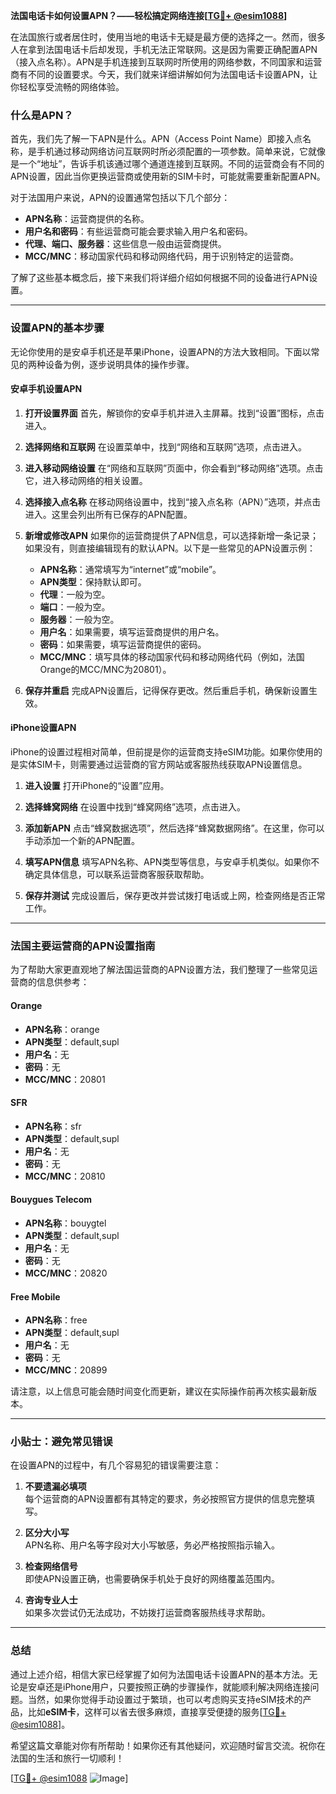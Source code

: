 **法国电话卡如何设置APN？——轻松搞定网络连接[[TG💪+ @esim1088](https://t.me/s/esim1088)]**

在法国旅行或者居住时，使用当地的电话卡无疑是最方便的选择之一。然而，很多人在拿到法国电话卡后却发现，手机无法正常联网。这是因为需要正确配置APN（接入点名称）。APN是手机连接到互联网时所使用的网络参数，不同国家和运营商有不同的设置要求。今天，我们就来详细讲解如何为法国电话卡设置APN，让你轻松享受流畅的网络体验。

### 什么是APN？

首先，我们先了解一下APN是什么。APN（Access Point Name）即接入点名称，是手机通过移动网络访问互联网时所必须配置的一项参数。简单来说，它就像是一个“地址”，告诉手机该通过哪个通道连接到互联网。不同的运营商会有不同的APN设置，因此当你更换运营商或使用新的SIM卡时，可能就需要重新配置APN。

对于法国用户来说，APN的设置通常包括以下几个部分：

- **APN名称**：运营商提供的名称。
- **用户名和密码**：有些运营商可能会要求输入用户名和密码。
- **代理、端口、服务器**：这些信息一般由运营商提供。
- **MCC/MNC**：移动国家代码和移动网络代码，用于识别特定的运营商。

了解了这些基本概念后，接下来我们将详细介绍如何根据不同的设备进行APN设置。

---

### 设置APN的基本步骤

无论你使用的是安卓手机还是苹果iPhone，设置APN的方法大致相同。下面以常见的两种设备为例，逐步说明具体的操作步骤。

#### 安卓手机设置APN

1. **打开设置界面**
   首先，解锁你的安卓手机并进入主屏幕。找到“设置”图标，点击进入。

2. **选择网络和互联网**
   在设置菜单中，找到“网络和互联网”选项，点击进入。

3. **进入移动网络设置**
   在“网络和互联网”页面中，你会看到“移动网络”选项。点击它，进入移动网络的相关设置。

4. **选择接入点名称**
   在移动网络设置中，找到“接入点名称（APN）”选项，并点击进入。这里会列出所有已保存的APN配置。

5. **新增或修改APN**
   如果你的运营商提供了APN信息，可以选择新增一条记录；如果没有，则直接编辑现有的默认APN。以下是一些常见的APN设置示例：

   - **APN名称**：通常填写为“internet”或“mobile”。
   - **APN类型**：保持默认即可。
   - **代理**：一般为空。
   - **端口**：一般为空。
   - **服务器**：一般为空。
   - **用户名**：如果需要，填写运营商提供的用户名。
   - **密码**：如果需要，填写运营商提供的密码。
   - **MCC/MNC**：填写具体的移动国家代码和移动网络代码（例如，法国Orange的MCC/MNC为20801）。

6. **保存并重启**
   完成APN设置后，记得保存更改。然后重启手机，确保新设置生效。

#### iPhone设置APN

iPhone的设置过程相对简单，但前提是你的运营商支持eSIM功能。如果你使用的是实体SIM卡，则需要通过运营商的官方网站或客服热线获取APN设置信息。

1. **进入设置**
   打开iPhone的“设置”应用。

2. **选择蜂窝网络**
   在设置中找到“蜂窝网络”选项，点击进入。

3. **添加新APN**
   点击“蜂窝数据选项”，然后选择“蜂窝数据网络”。在这里，你可以手动添加一个新的APN配置。

4. **填写APN信息**
   填写APN名称、APN类型等信息，与安卓手机类似。如果你不确定具体信息，可以联系运营商客服获取帮助。

5. **保存并测试**
   完成设置后，保存更改并尝试拨打电话或上网，检查网络是否正常工作。

---

### 法国主要运营商的APN设置指南

为了帮助大家更直观地了解法国运营商的APN设置方法，我们整理了一些常见运营商的信息供参考：

#### Orange
- **APN名称**：orange
- **APN类型**：default,supl
- **用户名**：无
- **密码**：无
- **MCC/MNC**：20801

#### SFR
- **APN名称**：sfr
- **APN类型**：default,supl
- **用户名**：无
- **密码**：无
- **MCC/MNC**：20810

#### Bouygues Telecom
- **APN名称**：bouygtel
- **APN类型**：default,supl
- **用户名**：无
- **密码**：无
- **MCC/MNC**：20820

#### Free Mobile
- **APN名称**：free
- **APN类型**：default,supl
- **用户名**：无
- **密码**：无
- **MCC/MNC**：20899

请注意，以上信息可能会随时间变化而更新，建议在实际操作前再次核实最新版本。

---

### 小贴士：避免常见错误

在设置APN的过程中，有几个容易犯的错误需要注意：

1. **不要遗漏必填项**  
   每个运营商的APN设置都有其特定的要求，务必按照官方提供的信息完整填写。

2. **区分大小写**  
   APN名称、用户名等字段对大小写敏感，务必严格按照指示输入。

3. **检查网络信号**  
   即使APN设置正确，也需要确保手机处于良好的网络覆盖范围内。

4. **咨询专业人士**  
   如果多次尝试仍无法成功，不妨拨打运营商客服热线寻求帮助。

---

### 总结

通过上述介绍，相信大家已经掌握了如何为法国电话卡设置APN的基本方法。无论是安卓还是iPhone用户，只要按照正确的步骤操作，就能顺利解决网络连接问题。当然，如果你觉得手动设置过于繁琐，也可以考虑购买支持eSIM技术的产品，比如**eSIM卡**，这样可以省去很多麻烦，直接享受便捷的服务[[TG💪+ @esim1088](https://t.me/s/esim1088)]。

希望这篇文章能对你有所帮助！如果你还有其他疑问，欢迎随时留言交流。祝你在法国的生活和旅行一切顺利！

[[TG💪+ @esim1088](https://t.me/s/esim1088) ![Image](https://i.postimg.cc/4NQfJmqS/Snipaste-2025-05-13-00-14-12.png)]
